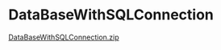 # DataBaseWithSQLConnection
[DataBaseWithSQLConnection.zip](https://github.com/beraybakic/DataBaseWithSQLConnectio/files/7809156/DataBaseWithSQLConnection.zip)
